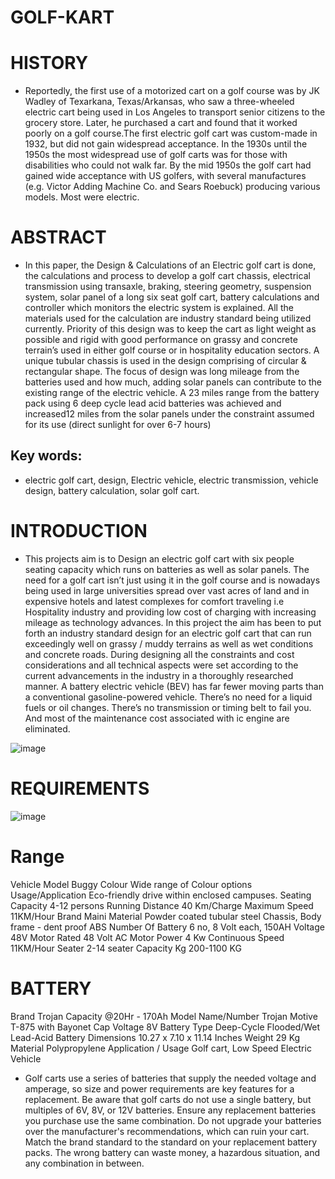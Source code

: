 # GOLF-KART

# HISTORY
- Reportedly, the first use of a motorized cart on a golf course was by JK Wadley of Texarkana, Texas/Arkansas, who saw a three-wheeled electric cart being used in Los Angeles to transport senior citizens to the grocery store. Later, he purchased a cart and found that it worked poorly on a golf course.The first electric golf cart was custom-made in 1932, but did not gain widespread acceptance. In the 1930s until the 1950s the most widespread use of golf carts was for those with disabilities who could not walk far. By the mid 1950s the golf cart had gained wide acceptance with US golfers, with several manufactures (e.g. Victor Adding Machine Co. and Sears Roebuck) producing various models. Most were electric.
# ABSTRACT
- In this paper, the Design & Calculations of an Electric golf cart is done, the calculations and process to develop a golf cart chassis, electrical transmission using transaxle, braking, steering geometry, suspension system, solar panel of a long six seat golf cart, battery calculations and controller which monitors the electric system is explained. All the materials used  for the calculation are industry standard being utilized currently. Priority of this design was to keep the cart as light weight as possible and rigid with good performance on grassy and concrete terrain’s used in either golf course or in hospitality education sectors. A unique tubular chassis is used in the design comprising of circular & rectangular shape. The focus of design was long mileage from the batteries used and how much, adding solar panels can contribute to the existing range of the electric vehicle. A 23 miles range from the battery pack using 6 deep cycle lead acid batteries was achieved and increased12 miles from the solar panels under the constraint assumed for its use (direct sunlight for over 6-7 hours)

## Key words:
- electric golf cart, design, Electric vehicle, electric transmission, vehicle design, battery calculation, solar golf cart.

# INTRODUCTION 
- This projects aim is to Design an electric golf cart with six people seating capacity which runs on batteries as  well as solar panels. The need for a golf cart isn’t just using it in the golf course and is nowadays being used in large universities spread over vast acres of land and in expensive hotels and latest complexes for comfort traveling i.e Hospitality industry and providing low cost of charging with increasing mileage as technology advances. In this project the aim has been to put forth an industry standard design for an electric golf cart that can run exceedingly well on grassy / muddy terrains as well as wet conditions and concrete roads. During designing all the constraints and cost considerations and all technical aspects were set according to the current advancements in the industry in a thoroughly researched manner. A battery electric vehicle (BEV) has far fewer moving parts than a conventional gasoline-powered vehicle. There’s no need for a liquid fuels or oil changes. There’s no transmission or timing belt to fail you. And most of the maintenance cost associated with ic engine are eliminated. 

 
![image](https://user-images.githubusercontent.com/94221735/152677330-88b61bdc-3bb1-4b25-b459-d6eea9a39dc6.png)




# REQUIREMENTS
![image](https://user-images.githubusercontent.com/94221735/152677356-fa7505f2-8803-4e33-bae7-ca8bb3810d65.png)

 
 # Range   
  
Vehicle Model	                      Buggy
Colour                                    Wide range of Colour options
Usage/Application	         Eco-friendly drive within enclosed campuses.
Seating Capacity	         4-12 persons
Running Distance	         40 Km/Charge
Maximum Speed	        11KM/Hour
Brand	                                  Maini
Material	                     Powder coated tubular steel Chassis, Body frame - dent proof ABS
Number Of Battery	        6 no, 8 Volt each, 150AH
Voltage	                     48V
Motor Rated	                     48 Volt AC Motor
Power	                                  4 Kw Continuous
Speed	                                  11KM/Hour
Seater	                                  2-14 seater
Capacity Kg	                     200-1100 KG

# BATTERY

Brand	                                 Trojan
Capacity	                    @20Hr - 170Ah
Model Name/Number	       Trojan Motive T-875 with Bayonet Cap
Voltage	                    8V
Battery Type	                    Deep-Cycle Flooded/Wet Lead-Acid Battery
Dimensions	                    10.27 x 7.10 x 11.14 Inches
Weight	                                 29 Kg
Material	                    Polypropylene
Application / Usage	       Golf cart, Low Speed Electric Vehicle

- Golf carts use a series of batteries that supply the needed voltage and amperage, so size and power requirements are key features for a replacement. Be aware that golf carts do not use a single battery, but multiples of 6V, 8V, or 12V batteries. Ensure any replacement batteries you purchase use the same combination. Do not upgrade your batteries over the manufacturer's recommendations, which can ruin your cart. Match the brand standard to the standard on your replacement battery packs. The wrong battery can waste money, a hazardous situation, and any combination in between.
